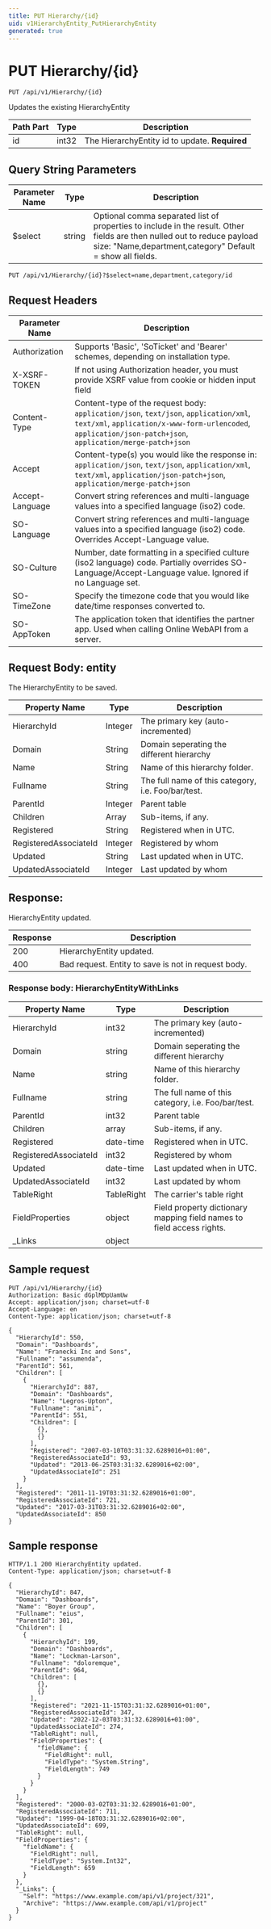 ```yaml
---
title: PUT Hierarchy/{id}
uid: v1HierarchyEntity_PutHierarchyEntity
generated: true
---
```


# PUT Hierarchy/{id}

```http
PUT /api/v1/Hierarchy/{id}
```

Updates the existing HierarchyEntity






| Path Part | Type | Description |
|-----------|------|-------------|
| id | int32 | The HierarchyEntity id to update. **Required** |


## Query String Parameters

| Parameter Name | Type |  Description |
|----------------|------|--------------|
| $select | string |  Optional comma separated list of properties to include in the result. Other fields are then nulled out to reduce payload size: "Name,department,category" Default = show all fields. |

```http
PUT /api/v1/Hierarchy/{id}?$select=name,department,category/id
```


## Request Headers

| Parameter Name | Description |
|----------------|-------------|
| Authorization  | Supports 'Basic', 'SoTicket' and 'Bearer' schemes, depending on installation type. |
| X-XSRF-TOKEN   | If not using Authorization header, you must provide XSRF value from cookie or hidden input field |
| Content-Type | Content-type of the request body: `application/json`, `text/json`, `application/xml`, `text/xml`, `application/x-www-form-urlencoded`, `application/json-patch+json`, `application/merge-patch+json` |
| Accept         | Content-type(s) you would like the response in: `application/json`, `text/json`, `application/xml`, `text/xml`, `application/json-patch+json`, `application/merge-patch+json` |
| Accept-Language | Convert string references and multi-language values into a specified language (iso2) code. |
| SO-Language | Convert string references and multi-language values into a specified language (iso2) code. Overrides Accept-Language value. |
| SO-Culture | Number, date formatting in a specified culture (iso2 language) code. Partially overrides SO-Language/Accept-Language value. Ignored if no Language set. |
| SO-TimeZone | Specify the timezone code that you would like date/time responses converted to. |
| SO-AppToken | The application token that identifies the partner app. Used when calling Online WebAPI from a server. |

## Request Body: entity 

The HierarchyEntity to be saved. 

| Property Name | Type |  Description |
|----------------|------|--------------|
| HierarchyId | Integer | The primary key (auto-incremented) |
| Domain | String | Domain seperating the different hierarchy |
| Name | String | Name of this hierarchy folder. |
| Fullname | String | The full name of this category, i.e. Foo/bar/test. |
| ParentId | Integer | Parent table |
| Children | Array | Sub-items, if any. |
| Registered | String | Registered when  in UTC. |
| RegisteredAssociateId | Integer | Registered by whom |
| Updated | String | Last updated when  in UTC. |
| UpdatedAssociateId | Integer | Last updated by whom |

## Response:

HierarchyEntity updated.

| Response | Description |
|----------------|-------------|
| 200 | HierarchyEntity updated. |
| 400 | Bad request. Entity to save is not in request body. |

### Response body: HierarchyEntityWithLinks

| Property Name | Type |  Description |
|----------------|------|--------------|
| HierarchyId | int32 | The primary key (auto-incremented) |
| Domain | string | Domain seperating the different hierarchy |
| Name | string | Name of this hierarchy folder. |
| Fullname | string | The full name of this category, i.e. Foo/bar/test. |
| ParentId | int32 | Parent table |
| Children | array | Sub-items, if any. |
| Registered | date-time | Registered when  in UTC. |
| RegisteredAssociateId | int32 | Registered by whom |
| Updated | date-time | Last updated when  in UTC. |
| UpdatedAssociateId | int32 | Last updated by whom |
| TableRight | TableRight | The carrier's table right |
| FieldProperties | object | Field property dictionary mapping field names to field access rights. |
| _Links | object |  |

## Sample request

```http!
PUT /api/v1/Hierarchy/{id}
Authorization: Basic dGplMDpUamUw
Accept: application/json; charset=utf-8
Accept-Language: en
Content-Type: application/json; charset=utf-8

{
  "HierarchyId": 550,
  "Domain": "Dashboards",
  "Name": "Franecki Inc and Sons",
  "Fullname": "assumenda",
  "ParentId": 561,
  "Children": [
    {
      "HierarchyId": 887,
      "Domain": "Dashboards",
      "Name": "Legros-Upton",
      "Fullname": "animi",
      "ParentId": 551,
      "Children": [
        {},
        {}
      ],
      "Registered": "2007-03-10T03:31:32.6289016+01:00",
      "RegisteredAssociateId": 93,
      "Updated": "2013-06-25T03:31:32.6289016+02:00",
      "UpdatedAssociateId": 251
    }
  ],
  "Registered": "2011-11-19T03:31:32.6289016+01:00",
  "RegisteredAssociateId": 721,
  "Updated": "2017-03-31T03:31:32.6289016+02:00",
  "UpdatedAssociateId": 850
}
```

## Sample response

```http_
HTTP/1.1 200 HierarchyEntity updated.
Content-Type: application/json; charset=utf-8

{
  "HierarchyId": 847,
  "Domain": "Dashboards",
  "Name": "Boyer Group",
  "Fullname": "eius",
  "ParentId": 301,
  "Children": [
    {
      "HierarchyId": 199,
      "Domain": "Dashboards",
      "Name": "Lockman-Larson",
      "Fullname": "doloremque",
      "ParentId": 964,
      "Children": [
        {},
        {}
      ],
      "Registered": "2021-11-15T03:31:32.6289016+01:00",
      "RegisteredAssociateId": 347,
      "Updated": "2022-12-03T03:31:32.6289016+01:00",
      "UpdatedAssociateId": 274,
      "TableRight": null,
      "FieldProperties": {
        "fieldName": {
          "FieldRight": null,
          "FieldType": "System.String",
          "FieldLength": 749
        }
      }
    }
  ],
  "Registered": "2000-03-02T03:31:32.6289016+01:00",
  "RegisteredAssociateId": 711,
  "Updated": "1999-04-18T03:31:32.6289016+02:00",
  "UpdatedAssociateId": 699,
  "TableRight": null,
  "FieldProperties": {
    "fieldName": {
      "FieldRight": null,
      "FieldType": "System.Int32",
      "FieldLength": 659
    }
  },
  "_Links": {
    "Self": "https://www.example.com/api/v1/project/321",
    "Archive": "https://www.example.com/api/v1/project"
  }
}
```